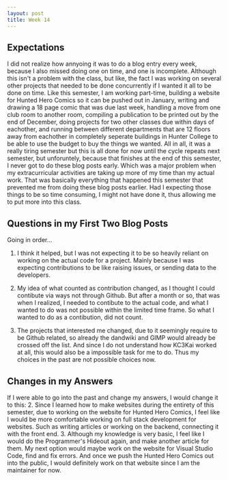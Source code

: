 ```yaml
---
layout: post
title: Week 14
---
```


Expectations
------
I did not realize how annyoing it was to do a blog entry every week, because I also missed doing one on time, and one is incomplete. Although this isn't a problem with the class, but like, the fact I was working on several other projects that needed to be done concurrently if I wanted it all to be done on time. Like this semester, I am working part-time, building a website for Hunted Hero Comics so it can be pushed out in January, writing and drawing a 18 page comic that was due last week, handling a move from one club room to another room, compiling a publication to be printed out by the end of December, doing projects for two other classes due within days of eachother, and running between different departments that are 12 floors away from eachother in completely seperate buildings in Hunter College to be able to use the budget to buy the things we wanted. All in all, it was a really tiring semester but this is all done for now until the cycle repeats next semester, but unforuntely, because that finishes at the end of this semester, I never got to do these blog posts early. Which was a major problem when my extracurricular activities are taking up more of my time than my actual work. That was basically everything that happened this semester that prevented me from doing these blog posts earlier. Had I expecting those things to be so time consuming, I might not have done it, thus allowing me to put more into this class. 

Questions in my First Two Blog Posts
------
Going in order...
1. I think it helped, but I was not expecting it to be so heavily reliant on working on the actual code for a project. Mainly because I was expecting contributions to be like raising issues, or sending data to the developers.

2. My idea of what counted as contribution changed, as I thought I could contibute via ways not through Github. But after a month or so, that was when I realized, I needed to contibute to the actual code, and what I wanted to do was not possible within the limited time frame. So what I wanted to do as a contibution, did not count. 

3. The projects that interested me changed, due to it seemingly require to be Github related, so already the dandwiki and GIMP would already be crossed off the list. And since I do not understand how KC3Kai worked at all, this would also be a impossible task for me to do. Thus my choices in the past are not possible choices now.

Changes in my Answers
------
If I were able to go into the past and change my answers, I would change it to this:
2. Since I learned how to make websites during the entirety of this semester, due to working on the website for Hunted Hero Comics, I feel like I would be more comfortable working on full stack development for websites. Such as writing articles or working on the backend, connecting it with the front end. 
3. Although my knowledge is very basic, I feel like I would do the Programmer's Hideout again, and make another article for them. My next option would maybe work on the website for Visual Studio Code, find and fix errors. And once we push the Hunted Hero Comics out into the public, I would definitely work on that website since I am the maintainer for now. 
